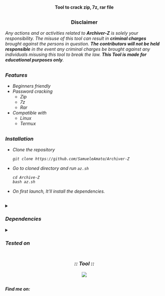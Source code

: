 <p align="center">
  <img src="https://i.ibb.co/wBf13PP/logo.png" alt=""/>

</p>

<p align="center">
  <img src="https://img.shields.io/badge/Version-0.0.1-orange" alt=""/>
  <img src="https://img.shields.io/badge/Written in-bash-lightgreen" alt=""/>
  <img src="https://img.shields.io/badge/Author-SamueleAmato-937DC2" alt=""/>

</p>
  <h4><p align="center">Tool to crack zip, 7z, rar file</p></h4>
 
</p>

##

<h3><p align="center">Disclaimer</p></h3>
 
</p>

</div>


<i>Any actions and or activities related to <b>Archiver-Z</b> is solely your responsibility. The misuse of this tool can result in <b>criminal charges</b> brought against the persons in question. <b>The contributors will not be held responsible</b> in the event any criminal charges be brought against any individuals misusing this tool to break the law.
<b>This Tool is made for educational purposes only</b>.


##

### Features
  
- Beginners friendly
- Password cracking
  - Zip
  - 7z
  - Rar
- Compatible with
  - Linux
  - Termux

 ## 
  
 ### Installation

- Clone the repository
  
  ```
  git clone https://github.com/SamueleAmato/Archiver-Z
  ```
- Go to cloned directory and run ```az.sh```
  
  ```
  cd Archive-Z
  bash az.sh
  ```
- On first launch, It'll install the dependencies.


##

<details>
  <summary><h3>Dependencies</h3></summary>

<b>Archiver-Z</b> requires following programs to run properly
- `zip`
- `7z`
- `rar`

> All the dependencies will be installed automatically when you run **Archiver-Z** for the first time.
</details>

<details>
  <summary><h3>Tested on</h3></summary>

- **Ubuntu**
- **Debian**
- **Termux**
</details>
 


  

##



<h3 align="center"><i>:: Tool ::</i></h3>
<p align="center">
<img src="https://i.ibb.co/DMGr9j2/2022-09-26-15-59.png"/>
</p>


##

#### Find me on:

<p>
  <img src="https://camo.githubusercontent.com/1bd9c02d067702f4cc56bc23d0432260cf89cf46ecae6c48e0dbc656ae7fc483/68747470733a2f2f696d672e736869656c64732e696f2f62616467652f4769746875622d626c75653f7374796c653d666f722d7468652d6261646765266c6f676f3d676974687562" alt=""/>

</p>
